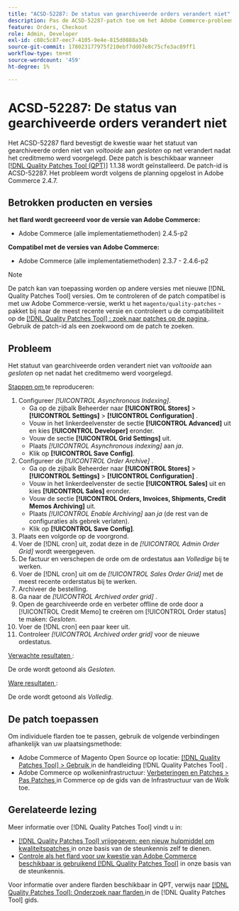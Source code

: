 ```yaml
---
title: "ACSD-52287: De status van gearchiveerde orders verandert niet"
description: Pas de ACSD-52287-patch toe om het Adobe Commerce-probleem op te lossen waarbij de status van gearchiveerde bestellingen niet verandert van *completed* in *closed* op het raster nadat het creditmemo is verzonden.
feature: Orders, Checkout
role: Admin, Developer
exl-id: c88c5c87-eec7-4105-9e4e-815d0888a34b
source-git-commit: 178023177975f210ebf7dd07e8c75cfe3ac89ff1
workflow-type: tm+mt
source-wordcount: '459'
ht-degree: 1%

---
```


# ACSD-52287: De status van gearchiveerde orders verandert niet

Het ACSD-52287 flard bevestigt de kwestie waar het statuut van gearchiveerde orden niet van *voltooide* aan *gesloten* op net verandert nadat het creditmemo werd voorgelegd. Deze patch is beschikbaar wanneer [[!DNL Quality Patches Tool (QPT)]](/help/announcements/adobe-commerce-announcements/magento-quality-patches-released-new-tool-to-self-serve-quality-patches.md) 1.1.38 wordt geïnstalleerd. De patch-id is ACSD-52287. Het probleem wordt volgens de planning opgelost in Adobe Commerce 2.4.7.

## Betrokken producten en versies

**het flard wordt gecreeerd voor de versie van Adobe Commerce:**

* Adobe Commerce (alle implementatiemethoden) 2.4.5-p2

**Compatibel met de versies van Adobe Commerce:**

* Adobe Commerce (alle implementatiemethoden) 2.3.7 - 2.4.6-p2

>[!NOTE]
>
>De patch kan van toepassing worden op andere versies met nieuwe [!DNL Quality Patches Tool] versies. Om te controleren of de patch compatibel is met uw Adobe Commerce-versie, werkt u het `magento/quality-patches` -pakket bij naar de meest recente versie en controleert u de compatibiliteit op de [[!DNL Quality Patches Tool] : zoek naar patches op de pagina ](https://experienceleague.adobe.com/tools/commerce-quality-patches/index.html) . Gebruik de patch-id als een zoekwoord om de patch te zoeken.

## Probleem

Het statuut van gearchiveerde orden verandert niet van *voltooide* aan *gesloten* op net nadat het creditmemo werd voorgelegd.

<u> Stappen om </u> te reproduceren:

1. Configureer *[!UICONTROL Asynchronous Indexing]*.
   * Ga op de zijbalk Beheerder naar **[!UICONTROL Stores]** > **[!UICONTROL Settings]** > **[!UICONTROL Configuration]** .
   * Vouw in het linkerdeelvenster de sectie **[!UICONTROL Advanced]** uit en kies **[!UICONTROL Developer]** eronder.
   * Vouw de sectie **[!UICONTROL Grid Settings]** uit.
   * Plaats *[!UICONTROL Asynchronous indexing]* aan *ja*.
   * Klik op **[!UICONTROL Save Config]**.
1. Configureer de *[!UICONTROL Order Archive]* .
   * Ga op de zijbalk Beheerder naar **[!UICONTROL Stores]** > **[!UICONTROL Settings]** > **[!UICONTROL Configuration]** .
   * Vouw in het linkerdeelvenster de sectie **[!UICONTROL Sales]** uit en kies **[!UICONTROL Sales]** eronder.
   * Vouw de sectie **[!UICONTROL Orders, Invoices, Shipments, Credit Memos Archiving]** uit.
   * Plaats *[!UICONTROL Enable Archiving]* aan *ja* (de rest van de configuraties als gebrek verlaten).
   * Klik op **[!UICONTROL Save Config]**.
1. Plaats een volgorde op de voorgrond.
1. Voer de [!DNL cron] uit, zodat deze in de *[!UICONTROL Admin Order Grid]* wordt weergegeven.
1. De factuur en verschepen de orde om de ordestatus aan *Volledige* bij te werken.
1. Voer de [!DNL cron] uit om de *[!UICONTROL Sales Order Grid]* met de meest recente orderstatus bij te werken.
1. Archiveer de bestelling.
1. Ga naar de *[!UICONTROL Archived order grid]* .
1. Open de gearchiveerde orde en verbeter offline de orde door a [!UICONTROL Credit Memo] te creëren om [!UICONTROL Order status] te maken: *Gesloten*.
1. Voer de [!DNL cron] een paar keer uit.
1. Controleer *[!UICONTROL Archived order grid]* voor de nieuwe ordestatus.

<u> Verwachte resultaten </u>:

De orde wordt getoond als *Gesloten*.

<u> Ware resultaten </u>:

De orde wordt getoond als *Volledig*.

## De patch toepassen

Om individuele flarden toe te passen, gebruik de volgende verbindingen afhankelijk van uw plaatsingsmethode:

* Adobe Commerce of Magento Open Source op locatie: [[!DNL Quality Patches Tool]  > Gebruik ](https://experienceleague.adobe.com/docs/commerce-operations/tools/quality-patches-tool/usage.html) in de handleiding [!DNL Quality Patches Tool] .
* Adobe Commerce op wolkeninfrastructuur: [ Verbeteringen en Patches > Pas Patches ](https://experienceleague.adobe.com/docs/commerce-cloud-service/user-guide/develop/upgrade/apply-patches.html) in Commerce op de gids van de Infrastructuur van de Wolk toe.

## Gerelateerde lezing

Meer informatie over [!DNL Quality Patches Tool] vindt u in:

* [[!DNL Quality Patches Tool]  vrijgegeven: een nieuw hulpmiddel om kwaliteitspatches ](/help/announcements/adobe-commerce-announcements/magento-quality-patches-released-new-tool-to-self-serve-quality-patches.md) in onze basis van de steunkennis zelf te dienen.
* [ Controle als het flard voor uw kwestie van Adobe Commerce beschikbaar is gebruikend  [!DNL Quality Patches Tool]](/help/support-tools/patches-available-in-qpt-tool/check-patch-for-magento-issue-with-magento-quality-patches.md) in onze basis van de steunkennis.

Voor informatie over andere flarden beschikbaar in QPT, verwijs naar [[!DNL Quality Patches Tool]: Onderzoek naar flarden ](https://experienceleague.adobe.com/tools/commerce-quality-patches/index.html) in de [!DNL Quality Patches Tool] gids.
